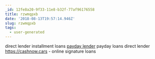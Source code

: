 ```yaml
---
_id: 12fe8a20-9f33-11e8-b32f-77af96176558
title: rzwmqpxb
date: '2018-08-13T19:57:14.946Z'
slug: rzwmqpxb
tags:
  - user-generated
---
```

direct lender installment loans <a href="https://cashnow.cars">payday lender</a> payday loans direct lender https://cashnow.cars - online signature loans
